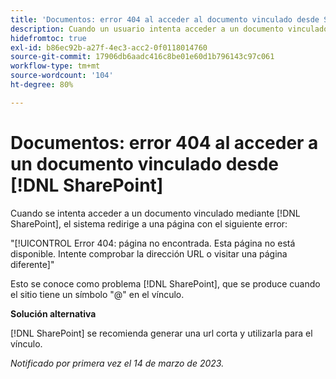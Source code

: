 ```yaml
---
title: 'Documentos: error 404 al acceder al documento vinculado desde SharePoint'
description: Cuando un usuario intenta acceder a un documento vinculado a través de SharePoint, se le redirige a una página con el error 404.
hidefromtoc: true
exl-id: b86ec92b-a27f-4ec3-acc2-0f0118014760
source-git-commit: 17906db6aadc416c8be01e60d1b796143c97c061
workflow-type: tm+mt
source-wordcount: '104'
ht-degree: 80%

---
```


# Documentos: error 404 al acceder a un documento vinculado desde [!DNL SharePoint]

<!--This issue is on the WF and WFP TOCs. By request.-->

Cuando se intenta acceder a un documento vinculado mediante [!DNL SharePoint], el sistema redirige a una página con el siguiente error:

&quot;[!UICONTROL Error 404: página no encontrada. Esta página no está disponible. Intente comprobar la dirección URL o visitar una página diferente]&quot;

Esto se conoce como problema [!DNL SharePoint], que se produce cuando el sitio tiene un símbolo &quot;@&quot; en el vínculo.

**Solución alternativa**

[!DNL SharePoint] se recomienda generar una url corta y utilizarla para el vínculo.

_Notificado por primera vez el 14 de marzo de 2023._
